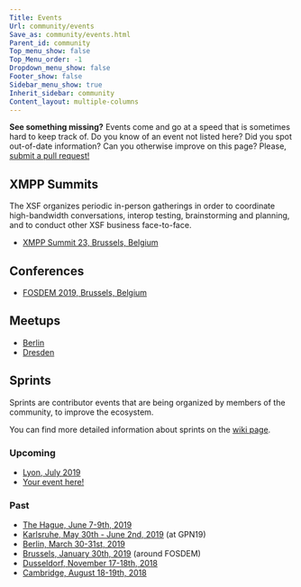 ```yaml
---
Title: Events
Url: community/events
Save_as: community/events.html
Parent_id: community
Top_menu_show: false
Top_Menu_order: -1
Dropdown_menu_show: false
Footer_show: false
Sidebar_menu_show: true
Inherit_sidebar: community
Content_layout: multiple-columns
---
```


__See something missing?__ Events come and go at a speed that is sometimes hard to keep track of. Do you know of an event not listed here? Did you spot out-of-date information? Can you otherwise improve on this page? Please, [submit a pull request!](https://github.com/xsf/xmpp.org/edit/master/content/pages/community/events.md)

## XMPP Summits

The XSF organizes periodic in-person gatherings in order to coordinate high-bandwidth conversations, interop testing, brainstorming and planning, and to conduct other XSF business face-to-face.

* [XMPP Summit 23, Brussels, Belgium](/community/events/summit23)

## Conferences

* [FOSDEM 2019, Brussels, Belgium](https://wiki.xmpp.org/web/FOSDEM_2019)

## Meetups

* [Berlin](https://xmpp-meetup.in-berlin.de/)
* [Dresden](https://wiki.xmpp.org/web/Meetups/Dresden)

## Sprints

Sprints are contributor events that are being organized by members of the
community, to improve the ecosystem.

You can find more detailed information about sprints on the [wiki
page](https://wiki.xmpp.org/web/Sprints).

### Upcoming

* [Lyon, July 2019](https://wiki.xmpp.org/web/Sprints/2019_July_Lyon)
* [Your event here!](https://github.com/xsf/xmpp.org/edit/master/content/pages/community/events.md)

### Past

* [The Hague, June 7-9th, 2019](https://wiki.xmpp.org/web/Sprints/2019_June_The_Hague)
* [Karlsruhe, May 30th - June 2nd, 2019](https://wiki.xmpp.org/web/Sprints/2019_May_Karlsruhe) (at GPN19)
* [Berlin, March 30-31st, 2019](https://wiki.xmpp.org/web/Sprints/2019_March_Berlin)
* [Brussels, January 30th, 2019](https://wiki.xmpp.org/web/Sprints/2019_January_Brussels) (around FOSDEM)
* [Dusseldorf, November 17-18th, 2018](https://wiki.xmpp.org/web/Sprints/2018_November_Dusseldorf)
* [Cambridge, August 18-19th, 2018](https://wiki.xmpp.org/web/Sprints/2018_August_Cambridge)
